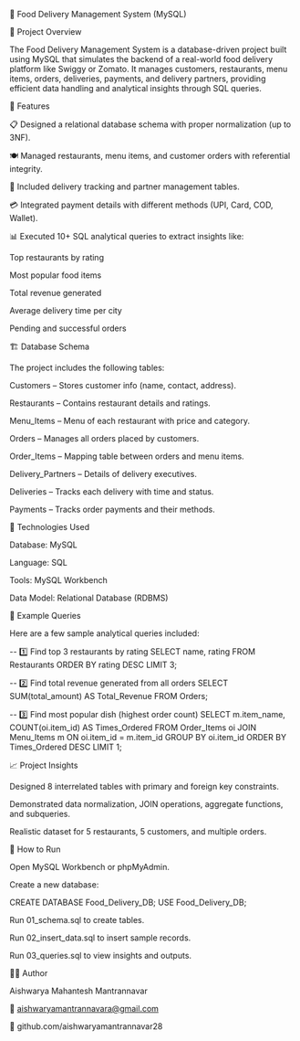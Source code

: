 🍔 Food Delivery Management System (MySQL)

📘 Project Overview

The Food Delivery Management System is a database-driven project built using MySQL that simulates the backend of a real-world food delivery platform like Swiggy or Zomato.
It manages customers, restaurants, menu items, orders, deliveries, payments, and delivery partners, providing efficient data handling and analytical insights through SQL queries.

🧩 Features

📋 Designed a relational database schema with proper normalization (up to 3NF).

🍽️ Managed restaurants, menu items, and customer orders with referential integrity.

🚴 Included delivery tracking and partner management tables.

💳 Integrated payment details with different methods (UPI, Card, COD, Wallet).

📊 Executed 10+ SQL analytical queries to extract insights like:

Top restaurants by rating

Most popular food items

Total revenue generated

Average delivery time per city

Pending and successful orders

🏗️ Database Schema

The project includes the following tables:

Customers – Stores customer info (name, contact, address).

Restaurants – Contains restaurant details and ratings.

Menu_Items – Menu of each restaurant with price and category.

Orders – Manages all orders placed by customers.

Order_Items – Mapping table between orders and menu items.

Delivery_Partners – Details of delivery executives.

Deliveries – Tracks each delivery with time and status.

Payments – Tracks order payments and their methods.

🧮 Technologies Used

Database: MySQL

Language: SQL

Tools: MySQL Workbench 

Data Model: Relational Database (RDBMS)

🧠 Example Queries

Here are a few sample analytical queries included:

-- 1️⃣ Find top 3 restaurants by rating
SELECT name, rating FROM Restaurants ORDER BY rating DESC LIMIT 3;

-- 2️⃣ Find total revenue generated from all orders
SELECT SUM(total_amount) AS Total_Revenue FROM Orders;

-- 3️⃣ Find most popular dish (highest order count)
SELECT m.item_name, COUNT(oi.item_id) AS Times_Ordered
FROM Order_Items oi
JOIN Menu_Items m ON oi.item_id = m.item_id
GROUP BY oi.item_id
ORDER BY Times_Ordered DESC
LIMIT 1;

📈 Project Insights

Designed 8 interrelated tables with primary and foreign key constraints.

Demonstrated data normalization, JOIN operations, aggregate functions, and subqueries.

Realistic dataset for 5 restaurants, 5 customers, and multiple orders.

🚀 How to Run

Open MySQL Workbench or phpMyAdmin.

Create a new database:

CREATE DATABASE Food_Delivery_DB;
USE Food_Delivery_DB;


Run 01_schema.sql to create tables.

Run 02_insert_data.sql to insert sample records.

Run 03_queries.sql to view insights and outputs.

👩‍💻 Author

Aishwarya Mahantesh Mantrannavar

📧 aishwaryamantrannavara@gmail.com

💼 github.com/aishwaryamantrannavar28
